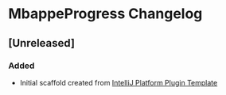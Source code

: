 <!-- Keep a Changelog guide -> https://keepachangelog.com -->

# MbappeProgress Changelog

## [Unreleased]
### Added
- Initial scaffold created from [IntelliJ Platform Plugin Template](https://github.com/JetBrains/intellij-platform-plugin-template)
